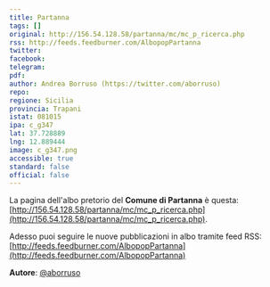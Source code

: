 ```yaml
---
title: Partanna
tags: []
original: http://156.54.128.58/partanna/mc/mc_p_ricerca.php
rss: http://feeds.feedburner.com/AlbopopPartanna
twitter: 
facebook: 
telegram: 
pdf: 
author: Andrea Borruso (https://twitter.com/aborruso)
repo: 
regione: Sicilia
provincia: Trapani
istat: 081015
ipa: c_g347
lat: 37.728889
lng: 12.889444
image: c_g347.png
accessible: true
standard: false
official: false
---
```


La pagina dell'albo pretorio del **Comune di Partanna** è questa: [http://156.54.128.58/partanna/mc/mc_p_ricerca.php](http://156.54.128.58/partanna/mc/mc_p_ricerca.php).

Adesso puoi seguire le nuove pubblicazioni in albo tramite feed RSS: [http://feeds.feedburner.com/AlbopopPartanna](http://feeds.feedburner.com/AlbopopPartanna)


**Autore**: [@aborruso](https://twitter.com/aborruso)
